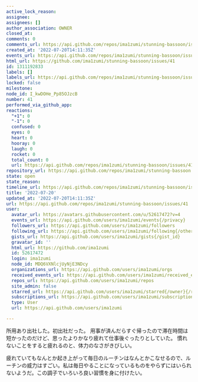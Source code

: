 ```yaml
---
active_lock_reason: 
assignee: 
assignees: []
author_association: OWNER
closed_at: 
comments: 0
comments_url: https://api.github.com/repos/ima1zumi/stunning-bassoon/issues/41/comments
created_at: '2022-07-20T14:11:35Z'
events_url: https://api.github.com/repos/ima1zumi/stunning-bassoon/issues/41/events
html_url: https://github.com/ima1zumi/stunning-bassoon/issues/41
id: 1311192833
labels: []
labels_url: https://api.github.com/repos/ima1zumi/stunning-bassoon/issues/41/labels{/name}
locked: false
milestone: 
node_id: I_kwDOHe_Pp85OJzcB
number: 41
performed_via_github_app: 
reactions:
  "+1": 0
  "-1": 0
  confused: 0
  eyes: 0
  heart: 0
  hooray: 0
  laugh: 0
  rocket: 0
  total_count: 0
  url: https://api.github.com/repos/ima1zumi/stunning-bassoon/issues/41/reactions
repository_url: https://api.github.com/repos/ima1zumi/stunning-bassoon
state: open
state_reason: 
timeline_url: https://api.github.com/repos/ima1zumi/stunning-bassoon/issues/41/timeline
title: '2022-07-20'
updated_at: '2022-07-20T14:11:35Z'
url: https://api.github.com/repos/ima1zumi/stunning-bassoon/issues/41
user:
  avatar_url: https://avatars.githubusercontent.com/u/52617472?v=4
  events_url: https://api.github.com/users/ima1zumi/events{/privacy}
  followers_url: https://api.github.com/users/ima1zumi/followers
  following_url: https://api.github.com/users/ima1zumi/following{/other_user}
  gists_url: https://api.github.com/users/ima1zumi/gists{/gist_id}
  gravatar_id: ''
  html_url: https://github.com/ima1zumi
  id: 52617472
  login: ima1zumi
  node_id: MDQ6VXNlcjUyNjE3NDcy
  organizations_url: https://api.github.com/users/ima1zumi/orgs
  received_events_url: https://api.github.com/users/ima1zumi/received_events
  repos_url: https://api.github.com/users/ima1zumi/repos
  site_admin: false
  starred_url: https://api.github.com/users/ima1zumi/starred{/owner}{/repo}
  subscriptions_url: https://api.github.com/users/ima1zumi/subscriptions
  type: User
  url: https://api.github.com/users/ima1zumi

---
```

所用あり出社した。初出社だった。
用事が済んだらすぐ帰ったので滞在時間は短かったのだけど、思ったよりかなり疲れて仕事後ぐったりとしていた。
慣れないことをすると疲れるのと、体力のなさがきびしい。

疲れていてもなんとか起き上がって毎日のルーチンはなんとかこなせるので、ルーチンの威力はすごい。私は毎日やることになっているものをやらずにはいられないようだ。この調子でいろいろ良い習慣を身に付けたい。
